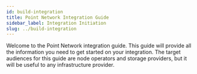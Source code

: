 ```yaml
---
id: build-integration
title: Point Network Integration Guide
sidebar_label: Integration Initiation
slug: ../build-integration
---
```


Welcome to the Point Network integration guide. This guide will provide all the information you need to get started on your integration. The target audiences for this guide are node operators and storage providers, but it will be useful to any infrastructure provider.